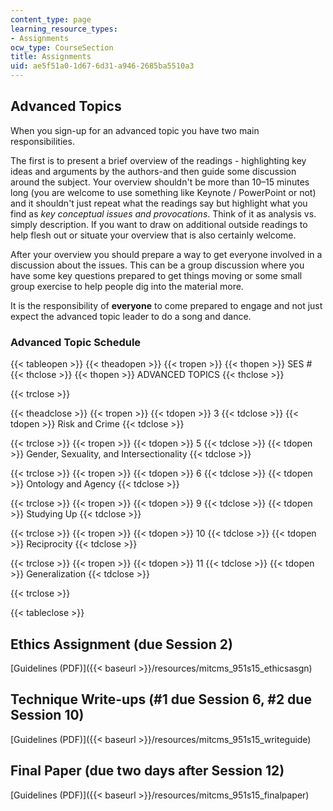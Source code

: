 ```yaml
---
content_type: page
learning_resource_types:
- Assignments
ocw_type: CourseSection
title: Assignments
uid: ae5f51a0-1d67-6d31-a946-2685ba5510a3
---
```


Advanced Topics
---------------

When you sign-up for an advanced topic you have two main responsibilities.

The first is to present a brief overview of the readings - highlighting key ideas and arguments by the authors-and then guide some discussion around the subject. Your overview shouldn't be more than 10–15 minutes long (you are welcome to use something like Keynote / PowerPoint or not) and it shouldn't just repeat what the readings say but highlight what you find as _key conceptual issues and provocations_. Think of it as analysis vs. simply description. If you want to draw on additional outside readings to help flesh out or situate your overview that is also certainly welcome.

After your overview you should prepare a way to get everyone involved in a discussion about the issues. This can be a group discussion where you have some key questions prepared to get things moving or some small group exercise to help people dig into the material more.

It is the responsibility of **everyone** to come prepared to engage and not just expect the advanced topic leader to do a song and dance.

### Advanced Topic Schedule

{{< tableopen >}}
{{< theadopen >}}
{{< tropen >}}
{{< thopen >}}
SES #
{{< thclose >}}
{{< thopen >}}
ADVANCED TOPICS
{{< thclose >}}

{{< trclose >}}

{{< theadclose >}}
{{< tropen >}}
{{< tdopen >}}
3
{{< tdclose >}}
{{< tdopen >}}
Risk and Crime
{{< tdclose >}}

{{< trclose >}}
{{< tropen >}}
{{< tdopen >}}
5
{{< tdclose >}}
{{< tdopen >}}
Gender, Sexuality, and Intersectionality
{{< tdclose >}}

{{< trclose >}}
{{< tropen >}}
{{< tdopen >}}
6
{{< tdclose >}}
{{< tdopen >}}
Ontology and Agency
{{< tdclose >}}

{{< trclose >}}
{{< tropen >}}
{{< tdopen >}}
9
{{< tdclose >}}
{{< tdopen >}}
Studying Up
{{< tdclose >}}

{{< trclose >}}
{{< tropen >}}
{{< tdopen >}}
10
{{< tdclose >}}
{{< tdopen >}}
Reciprocity
{{< tdclose >}}

{{< trclose >}}
{{< tropen >}}
{{< tdopen >}}
11
{{< tdclose >}}
{{< tdopen >}}
Generalization
{{< tdclose >}}

{{< trclose >}}

{{< tableclose >}}

Ethics Assignment (due Session 2)
---------------------------------

[Guidelines (PDF)]({{< baseurl >}}/resources/mitcms_951s15_ethicsasgn)

Technique Write-ups (#1 due Session 6, #2 due Session 10)
---------------------------------------------------------

[Guidelines (PDF)]({{< baseurl >}}/resources/mitcms_951s15_writeguide)

Final Paper (due two days after Session 12)
-------------------------------------------

[Guidelines (PDF)]({{< baseurl >}}/resources/mitcms_951s15_finalpaper)